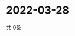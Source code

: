 # 2022-03-28
  共 0条

  <!-- BEGIN -->
  <!-- 最后更新时间Mon Mar 28 2022 14:08:49 GMT+0000 (Coordinated Universal Time) -->
  
  <!-- END -->
  
  